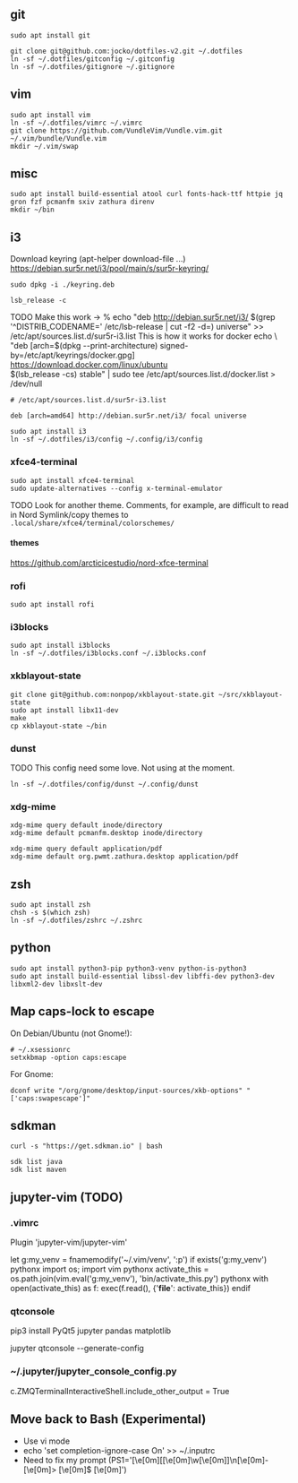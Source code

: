 ## git

```
sudo apt install git
```

```
git clone git@github.com:jocko/dotfiles-v2.git ~/.dotfiles
ln -sf ~/.dotfiles/gitconfig ~/.gitconfig
ln -sf ~/.dotfiles/gitignore ~/.gitignore
```

## vim

```
sudo apt install vim
ln -sf ~/.dotfiles/vimrc ~/.vimrc
git clone https://github.com/VundleVim/Vundle.vim.git ~/.vim/bundle/Vundle.vim
mkdir ~/.vim/swap
```

## misc

```
sudo apt install build-essential atool curl fonts-hack-ttf httpie jq gron fzf pcmanfm sxiv zathura direnv
mkdir ~/bin
```

## i3

Download keyring (apt-helper download-file ...)
https://debian.sur5r.net/i3/pool/main/s/sur5r-keyring/
```
sudo dpkg -i ./keyring.deb
```

```
lsb_release -c
```

TODO Make this work
-> % echo "deb http://debian.sur5r.net/i3/ $(grep '^DISTRIB_CODENAME=' /etc/lsb-release | cut -f2 -d=) universe" >> /etc/apt/sources.list.d/sur5r-i3.list
This is how it works for docker
      echo \
        "deb [arch=$(dpkg --print-architecture) signed-by=/etc/apt/keyrings/docker.gpg] https://download.docker.com/linux/ubuntu \
        $(lsb_release -cs) stable" | sudo tee /etc/apt/sources.list.d/docker.list > /dev/null

```
# /etc/apt/sources.list.d/sur5r-i3.list

deb [arch=amd64] http://debian.sur5r.net/i3/ focal universe
```

```
sudo apt install i3
ln -sf ~/.dotfiles/i3/config ~/.config/i3/config 
```

### xfce4-terminal

```
sudo apt install xfce4-terminal
sudo update-alternatives --config x-terminal-emulator
```

TODO Look for another theme. Comments, for example, are difficult to read in Nord
Symlink/copy themes to `.local/share/xfce4/terminal/colorschemes/`

#### themes

https://github.com/arcticicestudio/nord-xfce-terminal

### rofi

```
sudo apt install rofi
```

### i3blocks

```
sudo apt install i3blocks
ln -sf ~/.dotfiles/i3blocks.conf ~/.i3blocks.conf
```

### xkblayout-state


```
git clone git@github.com:nonpop/xkblayout-state.git ~/src/xkblayout-state
sudo apt install libx11-dev
make
cp xkblayout-state ~/bin
```

### dunst

TODO This config need some love. Not using at the moment.

```
ln -sf ~/.dotfiles/config/dunst ~/.config/dunst
```

### xdg-mime

```
xdg-mime query default inode/directory
xdg-mime default pcmanfm.desktop inode/directory

xdg-mime query default application/pdf
xdg-mime default org.pwmt.zathura.desktop application/pdf
```

## zsh

```
sudo apt install zsh
chsh -s $(which zsh)
ln -sf ~/.dotfiles/zshrc ~/.zshrc
```

## python

```
sudo apt install python3-pip python3-venv python-is-python3
sudo apt install build-essential libssl-dev libffi-dev python3-dev libxml2-dev libxslt-dev
```

## Map caps-lock to escape

On Debian/Ubuntu (not Gnome!):

```
# ~/.xsessionrc
setxkbmap -option caps:escape
```

For Gnome:

```
dconf write "/org/gnome/desktop/input-sources/xkb-options" "['caps:swapescape']"
```

## sdkman

```
curl -s "https://get.sdkman.io" | bash
```

```
sdk list java
sdk list maven
```

## jupyter-vim (TODO)

### .vimrc

Plugin 'jupyter-vim/jupyter-vim'

let g:my_venv = fnamemodify('~/.vim/venv', ':p')
if exists('g:my_venv')
    pythonx import os; import vim
    pythonx activate_this = os.path.join(vim.eval('g:my_venv'), 'bin/activate_this.py')
    pythonx with open(activate_this) as f: exec(f.read(), {'__file__': activate_this})
endif

### qtconsole

pip3 install PyQt5 jupyter pandas matplotlib

jupyter qtconsole --generate-config

### ~/.jupyter/jupyter_console_config.py

c.ZMQTerminalInteractiveShell.include_other_output = True

## Move back to Bash (Experimental)

* Use vi mode
* echo 'set completion-ignore-case On' >> ~/.inputrc
* Need to fix my prompt (PS1='\[\e[0m\][\[\e[0m\]\w\[\e[0m\]]\n\[\e[0m\]-\[\e[0m\]> \[\e[0m\]\$ \[\e[0m\]')
